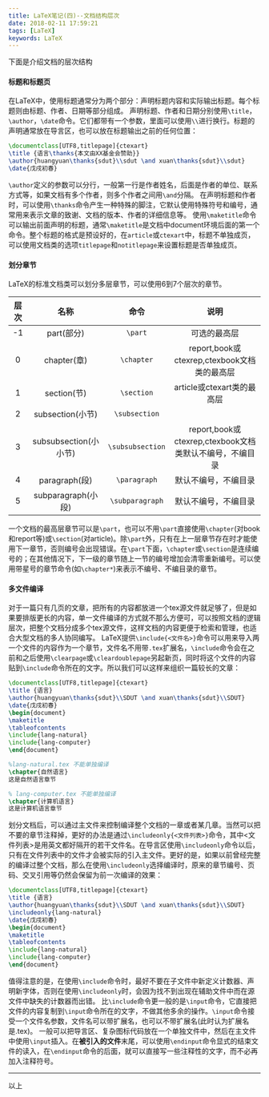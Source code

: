 ```yaml
---
title: LaTeX笔记(四)--文档结构层次
date: 2018-02-11 17:59:21
tags: [LaTeX]
keywords: LaTeX
---
```

下面是介绍文档的层次结构
<!-- more -->
#### 标题和标题页
在LaTeX中，使用标题通常分为两个部分：声明标题内容和实际输出标题。每个标题则由标题、作者、日期等部分组成。
声明标题、作者和日期分别使用`\title`，`\author`，`\date`命令。它们都带有一个参数，里面可以使用`\\`进行换行。标题的声明通常放在导言区，也可以放在标题输出之前的任何位置：
``` tex
\documentclass[UTF8,titlepage]{ctexart}
\title {语言\thanks{本文由XX基金会赞助}}
\author{huangyuan\thanks{sdut}\\sdut \and xuan\thanks{sdut}\\sdut}
\date{戊戌初春}
```
`\author`定义的参数可以分行，一般第一行是作者姓名，后面是作者的单位、联系方式等，如果文档有多个作者，则多个作者之间用`\and`分隔。
在声明标题和作者时，可以使用`\thanks`命令产生一种特殊的脚注，它默认使用特殊符号和编号，通常用来表示文章的致谢、文档的版本、作者的详细信息等。
使用`\maketitle`命令可以输出前面声明的标题，通常`\maketitle`是文档中document环境后面的第一个命令。整个标题的格式是预设好的，在`article`或`ctexart`中，标题不单独成页，可以使用文档类的选项`titlepage`和`notitlepage`来设置标题是否单独成页。
#### 划分章节
LaTeX的标准文档类可以划分多层章节，可以使用6到7个层次的章节。

|层次|名称|命令|说明|
|:---:|:---:|:---:|:---:|
|-1|part(部分)|`\part`|可选的最高层|
|0|chapter(章)|`\chapter`|report,book或ctexrep,ctexbook文档类的最高层|
|1|section(节)|`\section`|article或ctexart类的最高层|
|2|subsection(小节)|`\subsection`||
|3|subsubsection(小小节)|`\subsubsection`|report,book或ctexrep,ctexbook文档类默认不编号，不编目录|
|4|paragraph(段)|`\paragraph`|默认不编号，不编目录|
|5|subparagraph(小段)|`\subparagraph`|默认不编号，不编目录|
一个文档的最高层章节可以是`\part`，也可以不用`\part`直接使用`\chapter`(对book和report等)或`\section`(对article)。除`\part`外，只有在上一层章节存在时才能使用下一章节，否则编号会出现错误。在`\part`下面，`\chapter`或`\section`是连续编号的；在其他情况下，下一级的章节随上一节的编号增加会清零重新编号。可以使用带星号的章节命令(如`\chapter*`)来表示不编号、不编目录的章节。
#### 多文件编译
对于一篇只有几页的文章，把所有的内容都放进一个tex源文件就足够了，但是如果要排版更长的内容，单一文件编译的方式就不那么方便可，可以按照文档的逻辑层次，把整个文档分成多个tex源文件，这样文档的内容更便于检索和管理，也适合大型文档的多人协同编写。
LaTeX提供`\include{<文件名>}`命令可以用来导入两一个文件的内容作为一个章节，文件名不用带`.tex`扩展名，`\include`命令会在之前和之后使用`\clearpage`或`\cleardoublepage`另起新页，同时将这个文件的内容贴到`\include`命令所在的文字。所以我们可以这样来组织一篇较长的文章：
``` tex
\documentclass[UTF8,titlepage]{ctexart}
\title {语言}
\author{huangyuan\thanks{sdut}\\SDUT \and xuan\thanks{sdut}\\SDUT}
\date{戊戌初春}
\begin{document}
\maketitle
\tableofcontents
\include{lang-natural}
\include{lang-computer}
\end{document}
```

``` tex
%lang-natural.tex 不能单独编译
\chapter{自然语言}
这是自然语言章节
```

``` tex
% lang-computer.tex 不能单独编译
\chapter{计算机语言}
这是计算机语言章节
```
划分文档后，可以通过主文件来控制编译整个文档的一章或者某几章。当然可以把不要的章节注释掉，更好的办法是通过`\includeonly{<文件列表>}`命令，其中<文件列表>是用英文都好隔开的若干文件名。在导言区使用`\includeonly`命令以后，只有在文件列表中的文件才会被实际的引入主文件。更好的是，如果以前曾经完整的编译过整个文档，那么在使用`\includeonly`选择编译时，原来的章节编号、页码、交叉引用等仍然会保留为前一次编译的效果：
``` tex
\documentclass[UTF8,titlepage]{ctexart}
\title {语言}
\author{huangyuan\thanks{sdut}\\SDUT \and xuan\thanks{sdut}\\SDUT}
\includeonly{lang-natural}
\date{戊戌初春}
\begin{document}
\maketitle
\tableofcontents
\include{lang-natural}
\include{lang-computer}
\end{document}
```
值得注意的是，在使用`\include`命令时，最好不要在子文件中新定义计数器、声明新字体，否则在使用`\includeonly`时，会因为找不到出现在辅助文件中而在源文件中缺失的计数器而出错。
比`\include`命令更一般的是`\input`命令，它直接把文件的内容复制到`\input`命令所在的文字，不做其他多余的操作。`\input`命令接受一个文件名参数，文件名可以带扩展名，也可以不带扩展名(此时认为扩展名是.tex)。
一般可以把导言区、复杂图标代码放在一个单独文件中，然后在主文件中使用`\input`插入。在**被引入的文件**末尾，可以使用`\endinput`命令显式的结束文件的读入，在`\endinput`命令的后面，就可以直接写一些注释性的文字，而不必再加入注释符号。

----
以上